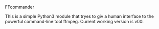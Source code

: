 FFcommander

This is a simple Python3 module that tryes to giv a human interface to the powerful command-line tool ffmpeg.
Current working version is v00.
